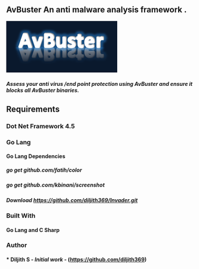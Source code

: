 ## AvBuster An anti malware analysis framework .
![Logo](mainimage.png)
##### Assess your anti virus /end point protection using AvBuster and ensure it blocks all AvBuster binaries.

## Requirements
### Dot Net Framework 4.5 
### Go Lang
#### Go Lang Dependencies
##### go get github.com/fatih/color
##### go get github.com/kbinani/screenshot

##### Download https://github.com/diljith369/Invader.git

### Built With
#### Go Lang and C Sharp

### Author

#### * **Diljith S** - *Initial work* - (https://github.com/diljith369)
